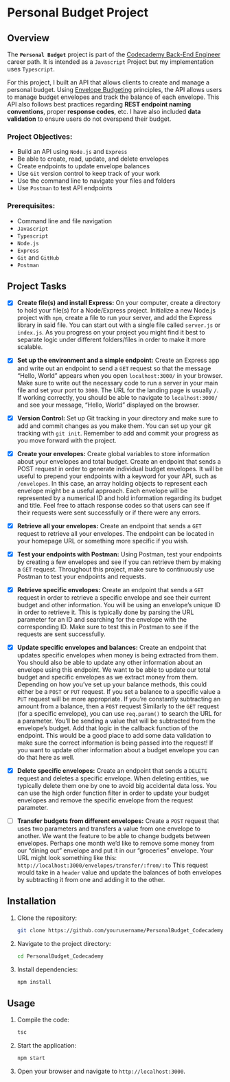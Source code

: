 # Personal Budget Project

## Overview

The **`Personal Budget`** project is part of the [Codecademy Back-End Engineer](https://www.codecademy.com/journeys/back-end-engineer/paths/becj-22-back-end-development/tracks/becj-22-personal-budget-i/) career path. It is intended as a `Javascript` Project but my implementation uses `Typescript`.

For this project, I built an API that allows clients to create and manage a personal budget. Using [Envelope Budgeting](https://www.thebalance.com/what-is-envelope-budgeting-1293682) principles, the API allows users to manage budget envelopes and track the balance of each envelope. This API also follows best practices regarding **REST endpoint naming conventions**, proper **response codes**, etc. I have also included **data validation** to ensure users do not overspend their budget.

### Project Objectives:

- Build an API using `Node.js` and `Express`
- Be able to create, read, update, and delete envelopes
- Create endpoints to update envelope balances
- Use `Git` version control to keep track of your work
- Use the command line to navigate your files and folders
- Use `Postman` to test API endpoints

### Prerequisites:

- Command line and file navigation
- `Javascript`
- `Typescript`
- `Node.js`
- `Express`
- `Git` and `GitHub`
- `Postman`

## Project Tasks

- [x] **Create file(s) and install Express:**
      On your computer, create a directory to hold your file(s) for a Node/Express project. Initialize a new Node.js project with `npm`, create a file to run your server, and add the Express library in said file.
      You can start out with a single file called `server.js` or `index.js`. As you progress on your project you might find it best to separate logic under different folders/files in order to make it more scalable.

- [x] **Set up the environment and a simple endpoint:**
      Create an Express app and write out an endpoint to send a `GET` request so that the message “Hello, World” appears when you open `localhost:3000/` in your browser.
      Make sure to write out the necessary code to run a server in your main file and set your port to `3000`. The URL for the landing page is usually `/`. If working correctly, you should be able to navigate to `localhost:3000/` and see your message, “Hello, World” displayed on the browser.

- [x] **Version Control:**
      Set up Git tracking in your directory and make sure to add and commit changes as you make them.
      You can set up your git tracking with `git init`. Remember to add and commit your progress as you move forward with the project.

- [x] **Create your envelopes:**
      Create global variables to store information about your envelopes and total budget. Create an endpoint that sends a POST request in order to generate individual budget envelopes.
      It will be useful to prepend your endpoints with a keyword for your API, such as `/envelopes`. In this case, an array holding objects to represent each envelope might be a useful approach. Each envelope will be represented by a numerical ID and hold information regarding its budget and title.
      Feel free to attach response codes so that users can see if their requests were sent successfully or if there were any errors.

- [x] **Retrieve all your envelopes:**
      Create an endpoint that sends a `GET` request to retrieve all your envelopes. The endpoint can be located in your homepage URL or something more specific if you wish.

- [x] **Test your endpoints with Postman:**
      Using Postman, test your endpoints by creating a few envelopes and see if you can retrieve them by making a `GET` request. Throughout this project, make sure to continuously use Postman to test your endpoints and requests.

- [x] **Retrieve specific envelopes:**
      Create an endpoint that sends a `GET` request in order to retrieve a specific envelope and see their current budget and other information.
      You will be using an envelope’s unique ID in order to retrieve it. This is typically done by parsing the URL parameter for an ID and searching for the envelope with the corresponding ID.
      Make sure to test this in Postman to see if the requests are sent successfully.

- [x] **Update specific envelopes and balances:**
      Create an endpoint that updates specific envelopes when money is being extracted from them. You should also be able to update any other information about an envelope using this endpoint.
      We want to be able to update our total budget and specific envelopes as we extract money from them.
      Depending on how you’ve set up your balance methods, this could either be a `POST` or `PUT` request. If you set a balance to a specific value a `PUT` request will be more appropriate. If you’re constantly subtracting an amount from a balance, then a `POST` request
      Similarly to the `GET` request (for a specific envelope), you can use `req.param()` to search the URL for a parameter. You’ll be sending a value that will be subtracted from the envelope’s budget. Add that logic in the callback function of the endpoint.
      This would be a good place to add some data validation to make sure the correct information is being passed into the request!
      If you want to update other information about a budget envelope you can do that here as well.

- [x] **Delete specific envelopes:**
      Create an endpoint that sends a `DELETE` request and deletes a specific envelope.
      When deleting entities, we typically delete them one by one to avoid big accidental data loss.
      You can use the high order function filter in order to update your budget envelopes and remove the specific envelope from the request parameter.

- [ ] **Transfer budgets from different envelopes:**
      Create a `POST` request that uses two parameters and transfers a value from one envelope to another.
      We want the feature to be able to change budgets between envelopes. Perhaps one month we’d like to remove some money from our “dining out” envelope and put it in our “groceries” envelope.
      Your URL might look something like this: `http://localhost:3000/envelopes/transfer/:from/:to`
      This request would take in a `header` value and update the balances of both envelopes by subtracting it from one and adding it to the other.

## Installation

1. Clone the repository:
   ```bash
   git clone https://github.com/yourusername/PersonalBudget_Codecademy.git
   ```
2. Navigate to the project directory:
   ```bash
   cd PersonalBudget_Codecademy
   ```
3. Install dependencies:
   ```bash
   npm install
   ```

## Usage

1. Compile the code:
   ```bash
   tsc
   ```
2. Start the application:
   ```bash
   npm start
   ```
3. Open your browser and navigate to `http://localhost:3000`.

